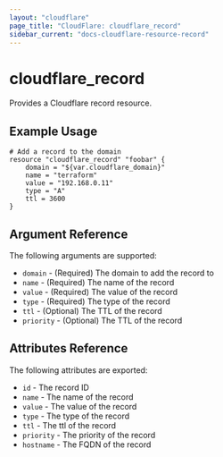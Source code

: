 ```yaml
---
layout: "cloudflare"
page_title: "CloudFlare: cloudflare_record"
sidebar_current: "docs-cloudflare-resource-record"
---
```


# cloudflare\_record

Provides a Cloudflare record resource.

## Example Usage

```
# Add a record to the domain
resource "cloudflare_record" "foobar" {
	domain = "${var.cloudflare_domain}"
	name = "terraform"
	value = "192.168.0.11"
	type = "A"
	ttl = 3600
}
```

## Argument Reference

The following arguments are supported:

* `domain` - (Required) The domain to add the record to
* `name` - (Required) The name of the record
* `value` - (Required) The value of the record
* `type` - (Required) The type of the record
* `ttl` - (Optional) The TTL of the record
* `priority` - (Optional) The TTL of the record

## Attributes Reference

The following attributes are exported:

* `id` - The record ID
* `name` - The name of the record
* `value` - The value of the record
* `type` - The type of the record
* `ttl` - The ttl of the record
* `priority` - The priority of the record
* `hostname` - The FQDN of the record

